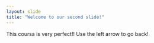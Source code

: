 ```yaml
---
layout: slide
title: "Welcome to our second slide!"
---
```

This coursa is very perfect!!
Use the left arrow to go back!
